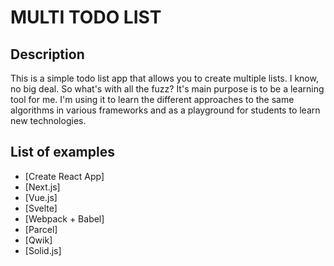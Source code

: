 # MULTI TODO LIST

## Description

This is a simple todo list app that allows you to create multiple lists. I know, no big deal. So what's with all the fuzz? It's main purpose is to be a learning tool for me. I'm using it to learn the different approaches to the same algorithms in various frameworks and as a playground for students to learn new technologies.

## List of examples

* [Create React App]
* [Next.js]
* [Vue.js]
* [Svelte]
* [Webpack + Babel]
* [Parcel]
* [Qwik]
* [Solid.js]